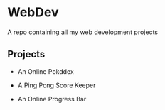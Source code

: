 # WebDev
A repo containing all my web development projects
## Projects
 - An Online Pokddex
    
 - A Ping Pong Score Keeper
 - An Online Progress Bar
